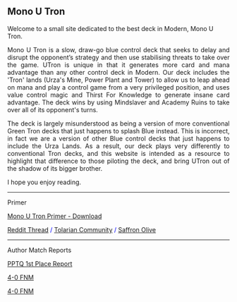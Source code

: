 ## Mono U Tron


Welcome to a small site dedicated to the best deck in Modern, Mono U Tron.


<p align="justify"> Mono U Tron is a slow, draw-go blue control deck that seeks to delay and disrupt the opponent’s strategy and then use stabilising threats to take over the game. UTron is unique in that it generates more card and mana advantage than any other control deck in Modern. Our deck includes the 'Tron' lands (Urza's Mine, Power Plant and Tower) to allow us to leap ahead on mana and play a control game from a very privileged position, and uses value control magic and Thirst For Knowledge to generate insane card advantage. The deck wins by using Mindslaver and Academy Ruins to take over all of its opponent's turns. </p>

<p align="justify"> The deck is largely misunderstood as being a version of more conventional Green Tron decks that just happens to splash Blue instead. This is incorrect, in fact we are a version of other Blue control decks that just happens to include the Urza Lands. As a result, our deck plays very differently to conventional Tron decks, and this website is intended as a resource to highlight that difference to those piloting the deck, and bring UTron out of the shadow of its bigger brother. </p>

I hope you enjoy reading.

<hr>

Primer

<a href="https://raw.githubusercontent.com/TKOS7/Mono-U-Tron/master/Primer - Mono U Tron v1.1.pdf" download>Mono U Tron Primer - Download</a>

<p style="color:blue" style="font-size:12px"><a href="https://www.reddit.com/r/ModernMagic/comments/9h4up6/primer_mono_u_tron_a_fully_comprehensive_99page/">Reddit Thread</a>  /  <a href="https://twitter.com/TolarianCollege/status/1042417868149682177">Tolarian Community</a>   /   <a href="https://twitter.com/SaffronOlive/status/1042426778474692608">Saffron Olive</a></p>

<hr>

Author Match Reports

<p style="color:blue"> <a href="https://www.reddit.com/r/ModernMagic/comments/9em2io/report_pptq_first_place_with_mono_blue_tron/"> PPTQ 1st Place Report</a></p>

<p style="color:blue"> <a href="https://www.reddit.com/r/ModernMagic/comments/8lhz9k/40_last_night_with_mono_u_tron/"> 4-0 FNM</a></p>

<p style="color:blue"> <a href="https://www.reddit.com/r/TronMTG/comments/8b14z6/u_went_40_last_fnm/"> 4-0 FNM</a></p>
